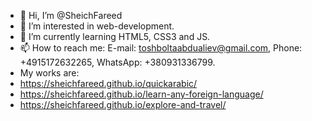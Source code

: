 - 👋 Hi, I’m @SheichFareed
- 👀 I’m interested in web-development.
- 🌱 I’m currently learning HTML5, CSS3 and JS.
- 📫 How to reach me: E-mail: toshboltaabdualiev@gmail.com, Phone: +4915172632265, WhatsApp: +380931336799.
- My works are:
- https://sheichfareed.github.io/quickarabic/
- https://sheichfareed.github.io/learn-any-foreign-language/
- https://sheichfareed.github.io/explore-and-travel/

<!---
SheichFareed/SheichFareed is a ✨ special ✨ repository because its `README.md` (this file) appears on your GitHub profile.
You can click the Preview link to take a look at your changes.
--->
